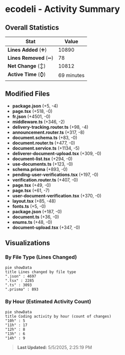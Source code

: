 # ecodeli - Activity Summary 

## Overall Statistics

| Stat                   | Value                                                             |
| ---------------------- | ----------------------------------------------------------------- |
| **Lines Added** (➕)   | 10890                                          |
| **Lines Removed** (➖) | 78                                        |
| **Net Change** (↕)    | 10812                |
| **Active Time** (⌚)   | 69 minutes |


## Modified Files
- **package.json** (+5, -4)
- **page.tsx** (+518, -0)
- **fr.json** (+4501, -0)
- **middleware.ts** (+346, -2)
- **delivery-tracking.router.ts** (+98, -4)
- **announcement.router.ts** (+317, -8)
- **document.schema.ts** (+83, -0)
- **document.router.ts** (+477, -0)
- **document.service.ts** (+1134, -5)
- **deliverer-document-upload.tsx** (+309, -0)
- **document-list.tsx** (+294, -0)
- **use-documents.ts** (+123, -0)
- **schema.prisma** (+893, -0)
- **pending-user-verifications.tsx** (+197, -0)
- **verification.router.ts** (+407, -0)
- **page.tsx** (+49, -0)
- **page.tsx** (+61, -7)
- **user-document-verification.tsx** (+370, -0)
- **layout.tsx** (+85, -48)
- **fonts.ts** (+5, -0)
- **package.json** (+187, -0)
- **document.ts** (+36, -0)
- **enums.ts** (+48, -0)
- **document-upload.tsx** (+347, -0)

## Visualizations

### By File Type (Lines Changed)

```mermaid
pie showData
title Lines changed by file type
".json" : 4697
".tsx" : 2285
".ts" : 3093
".prisma" : 893
```

### By Hour (Estimated Activity Count)

```mermaid
pie showData
title Coding activity by hour (count of changes)
"10h" : 5
"11h" : 17
"12h" : 8
"13h" : 6
"14h" : 9
```


> **Last Updated:** 5/5/2025, 2:25:19 PM